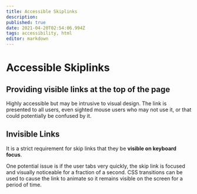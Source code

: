 ```yaml
---
title: Accessible Skiplinks
description: 
published: true
date: 2021-04-20T02:54:06.994Z
tags: accessibility, html
editor: markdown
---
```


# Accessible Skiplinks

## Providing visible links at the top of the page
Highly accessible but may be intrusive to visual design. The link is presented to all users, even sighted mouse users who may not use it, or that could potentially be confused by it.
## Invisible Links
It is a strict requirement for skip links that they be **visible on keyboard focus**. 

One potential issue is if the user tabs very quickly, the skip link is focused and visually noticeable for a fraction of a second. CSS transitions can be used to cause the link to animate so it remains visible on the screen for a period of time. 